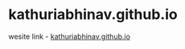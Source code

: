 # kathuriabhinav.github.io

wesite link - [kathuriabhinav.github.io](https://kathuriabhinav.github.io/)

